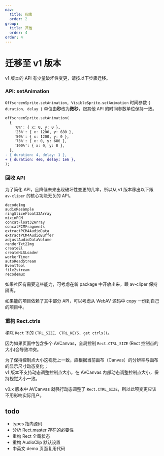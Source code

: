 ```yaml
---
nav:
  title: 指南
  order: 2
group:
  title: 其他
  order: 4
order: 4
---
```


# 迁移至 v1 版本

v1 版本的 API 有少量破坏性变更，请按以下步骤迁移。

### API: setAnimation

`OffscreenSprite.setAnimation, VisibleSprite.setAnimation` 时间参数 `{ duration, delay }` 单位由**秒**改为**微秒**，跟其他 API 的时间参数单位保持一致。

```diff
offscreenSprite.setAnimation(
  {
    '0%': { x: 0, y: 0 },
    '25%': { x: 1200, y: 680 },
    '50%': { x: 1200, y: 0 },
    '75%': { x: 0, y: 680 },
    '100%': { x: 0, y: 0 },
  },
- { duration: 4, delay: 1 },
+ { duration: 4e6, delay: 1e6 },
);
```

### 回收 API

为了简化 API，且降低未来出现破坏性变更的几率，所以从 v1 版本移出以下跟 `av-cliper` 的核心功能无关的 API。

```
decodeImg
audioResample
ringSliceFloat32Array
mixinPCM
concatFloat32Array
concatPCMFragments
extractPCM4AudioData
extractPCM4AudioBuffer
adjustAudioDataVolume
renderTxt2Img
createEl
createHLSLoader
workerTimer
autoReadStream
EventTool
file2stream
recodemux
```

如果社区有需要这些能力，可考虑在新 package 中开放出来，跟 av-cliper 保持隔离。

如果能的项目依赖了其中部分 API，可以考虑从 WebAV 源码中 copy 一份到自己的项目中。

### 重构 Rect.ctrls

移除 `Rect` 下的 `CTRL_SIZE, CTRL_KEYS, get ctrls()`。

因为如果页面中包含多个 AVCanvas，全局控制 `Rect.CTRL_SIZE` (Rect 控制点的大小)会导致冲突。

为了保持控制点大小这视觉上一致，应根据当前画布（Canvas）的分辨率与画布的显示尺寸动态变化；  
v1 版本不支持动态调整控制点大小，在 AVCanvas 内部动态调整控制点大小，保持视觉大小一致。

v0.x 版本中 AVCanvas 就强行动态调整了 `Rect.CTRL_SIZE`，所以此项变更应该不用影响实际用户。

## todo

- types 指向源码
- 分析 Rect.master 存在的必要性
- 重构 Rect 全局状态
- 重构 AudioClip 默认设置
- 中英文 demo 页面复用代码
